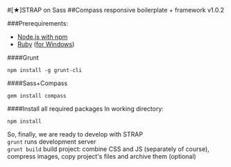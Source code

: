 #\[★\]STRAP on Sass
##Compass responsive boilerplate + framework v1.0.2

###Prerequirements:
* [Node.js with npm](http://nodejs.org/)
* [Ruby](https://www.ruby-lang.org) ([for Windows](http://rubyinstaller.org/))

####Grunt
```shell
npm install -g grunt-cli
```
####Sass+Compass
```shell
gem install compass
```
####Install all required packages
In working directory:
```shell
npm install
```


So, finally, we are ready to develop with STRAP  
`grunt` runs development server  
`grunt build` build project: combine CSS and JS (separately of course), compress images, copy project's files and archive them (optional)
